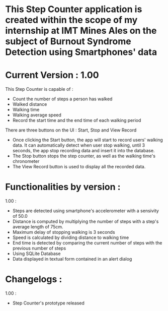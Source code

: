 # This Step Counter application is created within the scope of my internship at IMT Mines Ales on the subject of Burnout Syndrome Detection using Smartphones' data
# Current Version : 1.00

This Step Counter is capable of : 
- Count the number of steps a person has walked
- Walked distance
- Walking time
- Walking average speed
- Record the start time and the end time of each walking period

There are three buttons on the UI : Start, Stop and View Record
- Once clicking the Start button, the app will start to record users' walking data. It can automatically detect when user stop walking, until 3 seconds, the app stop recording data and insert it into the database.
- The Stop button stops the step counter, as well as the walking time's chronometer
- The View Record button is used to display all the recorded data.

# Functionalities by version :
1.00 :
- Steps are detected using smartphone's accelerometer with a sensivity of 50.0
- Distance is computed by multiplying the number of steps with a step's average length of 75cm.
- Maximum delay of stopping walking is 3 seconds
- Speed is calculated by dividing distance to walking time
- End time is detected by comparing the current number of steps with the previous number of steps
- Using SQLite Database
- Data displayed in textual form contained in an alert dialog

# Changelogs :
1.00 : 
- Step Counter's prototype released
